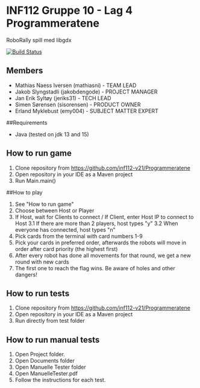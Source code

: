 # INF112 Gruppe 10 - Lag 4 Programmeratene
RoboRally spill med libgdx <br/>


[![Build Status](https://travis-ci.com/inf112-v21/Programmeratene.svg?branch=master)](https://travis-ci.com/inf112-v21/Programmeratene)

## Members
- Mathias Naess Iversen (mathiasni) - TEAM LEAD
- Jakob Slyngstadli (jakobdengode) - PROJECT MANAGER
- Jan Erik Syltøy (jeriks31) - TECH LEAD
- Simen Sørensen (sisorensen) - PRODUCT OWNER
- Erland Myklebust (emy004) - SUBJECT MATTER EXPERT

##Requirements
- Java (tested on jdk 13 and 15)

## How to run game
1. Clone repository from https://github.com/inf112-v21/Programmeratene
2. Open repository in your IDE as a Maven project
3. Run Main.main()

##How to play
1. See "How to run game"
2. Choose between Host or Player
3. If Host, wait for Clients to connect / If Client, enter Host IP to connect to Host 
   3.1 If there are more than 2 players, host types "y" 
   3.2 When everyone has connected, host types "n"
4. Pick cards from the terminal with card numbers 1-9
5. Pick your cards in preferred order, afterwards the robots will move in order after card priority (the highest first)
6. After every robot has done all movements for that round, we get a new round with new cards   
7. The first one to reach the flag wins. Be aware of holes and other dangers!

## How to run tests
1. Clone repository from https://github.com/inf112-v21/Programmeratene
2. Open repository in your IDE as a Maven project
3. Run directly from test folder

## How to run manual tests
1. Open Project folder. 
2. Open Documents folder
3. Open Manuelle Tester folder
4. Open ManuelleTester.pdf
5. Follow the instructions for each test.
